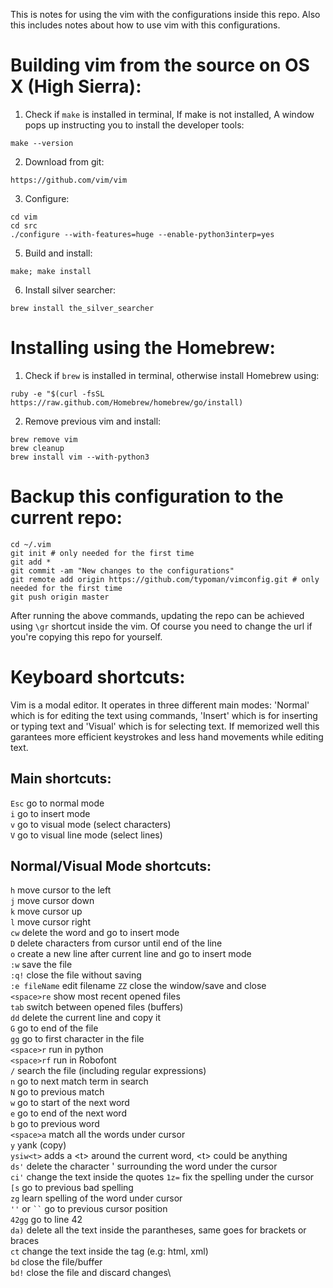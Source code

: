 This is notes for using the vim with the configurations inside this repo. Also this includes notes about how to use vim with this configurations.
# Building vim from the source on OS X (High Sierra):
1. Check if `make` is installed in terminal, If make is not installed, A window pops up instructing you to install the developer tools:
```
make --version
```
2. Download from git:
```
https://github.com/vim/vim
```
3. Configure:
```
cd vim
cd src
./configure --with-features=huge --enable-python3interp=yes
```
5. Build and install:
```
make; make install
```
6. Install silver searcher:
```
brew install the_silver_searcher
```

# Installing using the Homebrew:
1. Check if `brew` is installed in terminal, otherwise install Homebrew using:
```
ruby -e "$(curl -fsSL https://raw.github.com/Homebrew/homebrew/go/install)
```
2. Remove previous vim and install:
```
brew remove vim
brew cleanup
brew install vim --with-python3
```

# Backup this configuration to the current repo:
```
cd ~/.vim
git init # only needed for the first time
git add *
git commit -am "New changes to the configurations"
git remote add origin https://github.com/typoman/vimconfig.git # only needed for the first time
git push origin master
```
After running the above commands, updating the repo can be achieved using `\gr` shortcut inside the vim. Of course you need to change the url if you're copying this repo for yourself.

# Keyboard shortcuts:
Vim is a modal editor. It operates in three different main modes: 'Normal' which is for editing the text using commands, 'Insert' which is for inserting or typing text and 'Visual' which is for selecting text. If memorized well this garantees more efficient keystrokes and less hand movements while editing text.

## Main shortcuts:
`Esc` go to normal mode\
`i`   go to insert mode\
`v`   go to visual mode (select characters)\
`V`   go to visual line mode (select lines)

## Normal/Visual Mode shortcuts:
`h`   move cursor to the left\
`j`   move cursor down\
`k`   move cursor up\
`l`   move cursor right\
`cw` delete the word and go to insert mode\
`D` delete characters from cursor until end of the line\
`o` create a new line after current line and go to insert mode\
`:w` save the file\
`:q!` close the file without saving\
`:e fileName` edit filename
`ZZ` close the window/save and close\
`<space>re` show most recent opened files\
`tab` switch between opened files (buffers)\
`dd`  delete the current line and copy it\
`G` go to end of the file\
`gg`  go to first character in the file\
`<space>r`  run in python\
`<space>rf` run in Robofont\
`/`   search the file (including regular expressions)\
`n`   go to next match term in search\
`N`   go to previous match\
`w`   go to start of the next word\
`e`   go to end of the next word\
`b`   go to previous word\
`<space>a`  match all the words under cursor\
`y`   yank (copy)\
`ysiw<t>` adds a \<t\> around the current word, \<t\> could be anything\
`ds'` delete the character ' surrounding the word under the cursor\
`ci'` change the text inside the quotes
`1z=` fix the spelling under the cursor\
`[s` go to previous bad spelling\
`zg` learn spelling of the word under cursor\
`''` or ``` `` ``` go to previous cursor position\
`42gg` go to line 42\
`da)` delete all the text inside the parantheses, same goes for brackets or braces\
`ct` change the text inside the tag (e.g: html, xml)\
`bd` close the file/buffer\
`bd!` close the file and discard changes\

